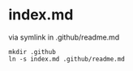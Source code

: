 # index.md

via symlink in .github/readme.md

```
mkdir .github 
ln -s index.md .github/readme.md
```
